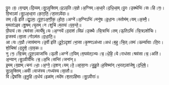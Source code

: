 

  
पु॒रः।वः॒।म॒न्द्रम्।दि॒व्यम्।सु॒ऽवृ॒क्तिम्।प्र॒ऽय॒ति।य॒ज्ञे।अ॒ग्निम्।अ॒ध्व॒रे।द॒धि॒ध्व॒म्।पु॒रः।उ॒क्थेभिः॑।सः।हि।नः॒।वि॒भाऽवा॑।सु॒ऽअ॒ध्व॒रा।का॒र॒ति॒।जा॒तऽवे॑दाः॥  
तम्।ऊँ॒ इति॑।द्यु॒ऽमः॒।पु॒रु॒ऽअ॒णी॒क॒।हो॒तः॒।अग्ने॑।अ॒ग्निऽभिः॑।मनु॑षः।इ॒धा॒नः।स्तोम॑म्।यम्।अ॒स्मै॒।म॒मता॑ऽइव।शू॒षम्।घृ॒तम्।न।शुचि॑।म॒तयः॑।प॒व॒न्ते॒॥  
पी॒पाय॑।सः।श्रव॑सा।मर्त्ये॑षु।यः।अ॒ग्नये॑।द॒दाश॑।विप्रः॑।उ॒क्थैः।चि॒त्राभिः॑।तम्।ऊ॒तिऽभिः॑।चि॒त्रऽशो॑चिः।व्र॒जस्य॑।सा॒ता।गोऽम॑तः।द॒धा॒ति॒॥  
आ।यः।प॒प्रौ।जाय॑मानः।उ॒र्वी इति॑।दू॒रे॒ऽदृशा॑।भा॒सा।कृ॒ष्णऽअ॑ध्वा।अध॑।ब॒हु।चि॒त्।तमः॑।ऊर्म्या॑याः।ति॒रः।शो॒चिषा॑।द॒दृ॒शे॒।पा॒व॒कः॥  
नु।नः॒।चि॒त्रम्।पु॒रु॒ऽवाजा॑भिः।ऊ॒ती।अग्ने॑।र॒यिम्।म॒घव॑त्ऽभ्यः।च॒।धे॒हि॒।ये।राध॑सा।श्रव॑सा।च॒।अति॑।अ॒न्यान्।सु॒ऽवीर्ये॑भिः।च॒।अ॒भि।सन्ति॑।जना॑न्॥  
इ॒मम्।य॒ज्ञम्।चनः॑।धाः॒।अ॒ग्ने॒।उ॒शन्।यम्।ते॒।आ॒सा॒नः।जु॒हु॒ते।ह॒विष्मा॑न्।भ॒रत्ऽवा॑जेषु।द॒धि॒षे॒।सु॒ऽवृ॒क्तिम्।अवीः॑।वाज॑स्य।गध्य॑स्य।सा॒तौ॥  
वि।द्वेषां॑सि।इ॒नु॒हि।व॒र्धय॑।इळा॑म्।मदे॑म।श॒तऽहि॑माः।सु॒ऽवीराः॑॥  
